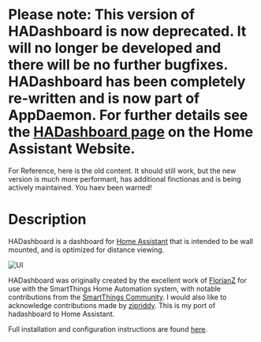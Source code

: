 # Please note: This version of HADashboard is now deprecated. It will no longer be developed and there will be no further bugfixes. HADashboard has been completely re-written and is now part of AppDaemon. For further details see the [HADashboard page](https://home-assistant.io/docs/ecosystem/hadashboard/) on the Home Assistant Website.

For Reference, here is the old content. It should still work, but the new version is much more performant, has additional finctionas and is being actively maintained. You haev been warned!

# Description

HADashboard is a dashboard for [Home Assistant](https://home-assistant.io/) that is intended to be wall mounted, and is optimized for distance viewing.

![UI](images/dash.png)

HADashboard was originally created by the excellent work of [FlorianZ](https://github.com/FlorianZ/hadashboard) for use with the SmartThings Home Automation system, with notable contributions from the [SmartThings Community](https://community.smartthings.com/t/home-automation-dashboard/4926). I would also like to acknowledge contributions made by [zipriddy](https://github.com/zpriddy/SmartThings_PyDash). This is my port of hadashboard to Home Assistant.

Full installation and configuration instructions are found [here](https://home-assistant.io/ecosystem/hadashboard).
